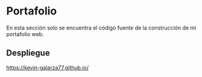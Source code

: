 # Portafolio

En esta sección solo se encuentra el código fuente de la construcción de mi portafolio web.

<h2>Despliegue</h2>

https://kevin-galarza77.github.io/

